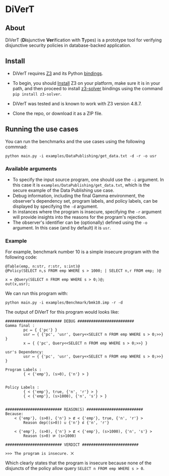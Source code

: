 # DiVerT

## About
DiVerT (**Di**sjunctive **Ver**ification with **T**ypes) is a prototype tool for verifying disjunctive security policies in database-backed application.

## Install
- DiVerT requires [Z3](https://github.com/Z3Prover/z3) and its Python [bindings](https://pypi.org/project/z3-solver/). 

- To begin, you should [Install](https://github.com/Z3Prover/z3/releases) Z3 on your platform, make sure it is in your path, and then proceed to install [z3-solver](https://pypi.org/project/z3-solver/) bindings using the command `pip install z3-solver`. 

- DiVerT was tested and is known to work with Z3 version 4.8.7.

- Clone the repo, or download it as a ZIP file.

## Running the use cases

You can run the benchmarks and the use cases using the following commnad:

`python main.py -i examples/DataPublishing/get_data.txt -d -r -o usr`

### Available arguments

- To specify the input source program, one should use the `-i` argument. In this case it is `examples/DataPublishing/get_data.txt`, which is the secure example of the Data Publishing use case.
- Debug information, including the final Gamma environment, the observer's dependency set, program labels, and policy labels, can be displayed by specifying the `-d` argument.
- In instances where the program is insecure, specifying the `-r` argument will provide insights into the reasons for the program's rejection.
- The observer's identifier can be (optionally) defined using the `-o` argument. In this case (and by default) it is `usr`.

### Example
For example, benchmark number 10 is a simple insecure program with the following code:

```
@Table(emp, n:str, r:str, s:int)@
@Policy(SELECT n,s FROM emp WHERE s > 1000; | SELECT n,r FROM emp; )@

x = @Query(SELECT n FROM emp WHERE s > 0;)@;
out(x,usr);
```

We can run this program with:

`python main.py -i examples/Benchmark/bmk10.imp -r -d`

The output of DiVerT for this program would looks like:

```
######################### DEBUG #########################
Gamma final : 
		pc ↦ { {'pc'} }
		usr ↦ { {'pc', 'usr', Query<<SELECT n FROM emp WHERE s > 0;>>} }
		x ↦ { {'pc', Query<<SELECT n FROM emp WHERE s > 0;>>} }

usr's Dependency:
		usr ↦ { {'pc', 'usr', Query<<SELECT n FROM emp WHERE s > 0;>>} }

Program Labels : 
		{ < {'emp'}, (s>0), {'n'} > }


Policy Labels : 
		{ < {'emp'}, true, {'n', 'r'} > }
		{ < {'emp'}, (s>1000), {'n', 's'} > }


######################### REASON(S) #########################
Because: 
	< {'emp'}, (s>0), {'n'} > ⋢ < {'emp'}, true, {'n', 'r'} >
		Reason dep((s>0)) ∪ {'n'} ⊄ {'n', 'r'}

	< {'emp'}, (s>0), {'n'} > ⋢ < {'emp'}, (s>1000), {'n', 's'} >
		Reason (s>0) ⊭ (s>1000)

######################### VERDICT #########################

>>> The program is insecure. ⨉
```

Which clearly states that the program is insecure because none of the disjuncts of the policy allow query `SELECT n FROM emp WHERE s > 0`.